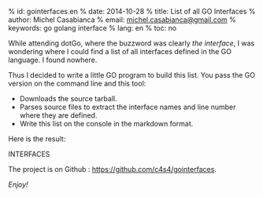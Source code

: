 % id:       gointerfaces.en
% date:     2014-10-28
% title:    List of all GO Interfaces
% author:   Michel Casabianca
% email:    michel.casabianca@gmail.com
% keywords: go golang interface
% lang:     en
% toc:      no

While attending dotGo, where the buzzword was clearly *the interface*, I was wondering where I could find a list of all interfaces defined in the GO language. I found nowhere.

Thus I decided to write a little GO program to build this list. You pass the GO version on the command line and this tool:

- Downloads the source tarball.
- Parses source files to extract the interface names and line number where they are defined.
- Write this list on the console in the markdown format.

Here is the result:

INTERFACES

The project is on Github : <https://github.com/c4s4/gointerfaces>.

*Enjoy!*
